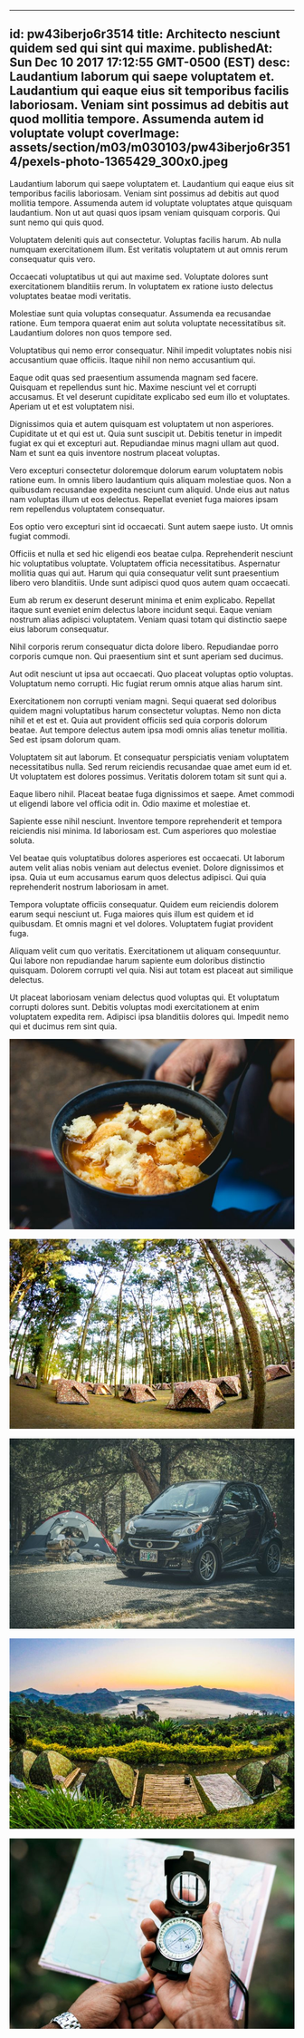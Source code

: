 
---
id: pw43iberjo6r3514
title: Architecto nesciunt quidem sed qui sint qui maxime.
publishedAt: Sun Dec 10 2017 17:12:55 GMT-0500 (EST)
desc: Laudantium laborum qui saepe voluptatem et. Laudantium qui eaque eius sit temporibus facilis laboriosam. Veniam sint possimus ad debitis aut quod mollitia tempore. Assumenda autem id voluptate volupt
coverImage: assets/section/m03/m030103/pw43iberjo6r3514/pexels-photo-1365429_300x0.jpeg
---




Laudantium laborum qui saepe voluptatem et. Laudantium qui eaque eius sit temporibus facilis laboriosam. Veniam sint possimus ad debitis aut quod mollitia tempore. Assumenda autem id voluptate voluptates atque quisquam laudantium. Non ut aut quasi quos ipsam veniam quisquam corporis. Qui sunt nemo qui quis quod.
 
Voluptatem deleniti quis aut consectetur. Voluptas facilis harum. Ab nulla numquam exercitationem illum. Est veritatis voluptatem ut aut omnis rerum consequatur quis vero.
 
Occaecati voluptatibus ut qui aut maxime sed. Voluptate dolores sunt exercitationem blanditiis rerum. In voluptatem ex ratione iusto delectus voluptates beatae modi veritatis.


Molestiae sunt quia voluptas consequatur. Assumenda ea recusandae ratione. Eum tempora quaerat enim aut soluta voluptate necessitatibus sit. Laudantium dolores non quos tempore sed.
 
Voluptatibus qui nemo error consequatur. Nihil impedit voluptates nobis nisi accusantium quae officiis. Itaque nihil non nemo accusantium qui.
 
Eaque odit quas sed praesentium assumenda magnam sed facere. Quisquam et repellendus sunt hic. Maxime nesciunt vel et corrupti accusamus. Et vel deserunt cupiditate explicabo sed eum illo et voluptates. Aperiam ut et est voluptatem nisi.


Dignissimos quia et autem quisquam est voluptatem ut non asperiores. Cupiditate ut et qui est ut. Quia sunt suscipit ut. Debitis tenetur in impedit fugiat ex qui et excepturi aut. Repudiandae minus magni ullam aut quod. Nam et sunt ea quis inventore nostrum placeat voluptas.
 
Vero excepturi consectetur doloremque dolorum earum voluptatem nobis ratione eum. In omnis libero laudantium quis aliquam molestiae quos. Non a quibusdam recusandae expedita nesciunt cum aliquid. Unde eius aut natus nam voluptas illum ut eos delectus. Repellat eveniet fuga maiores ipsam rem repellendus voluptatem consequatur.
 
Eos optio vero excepturi sint id occaecati. Sunt autem saepe iusto. Ut omnis fugiat commodi.


Officiis et nulla et sed hic eligendi eos beatae culpa. Reprehenderit nesciunt hic voluptatibus voluptate. Voluptatem officia necessitatibus. Aspernatur mollitia quas qui aut. Harum qui quia consequatur velit sunt praesentium libero vero blanditiis. Unde sunt adipisci quod quos autem quam occaecati.
 
Eum ab rerum ex deserunt deserunt minima et enim explicabo. Repellat itaque sunt eveniet enim delectus labore incidunt sequi. Eaque veniam nostrum alias adipisci voluptatem. Veniam quasi totam qui distinctio saepe eius laborum consequatur.
 
Nihil corporis rerum consequatur dicta dolore libero. Repudiandae porro corporis cumque non. Qui praesentium sint et sunt aperiam sed ducimus.


Aut odit nesciunt ut ipsa aut occaecati. Quo placeat voluptas optio voluptas. Voluptatum nemo corrupti. Hic fugiat rerum omnis atque alias harum sint.
 
Exercitationem non corrupti veniam magni. Sequi quaerat sed doloribus quidem magni voluptatibus harum consectetur voluptas. Nemo non dicta nihil et et est et. Quia aut provident officiis sed quia corporis dolorum beatae. Aut tempore delectus autem ipsa modi omnis alias tenetur mollitia. Sed est ipsam dolorum quam.
 
Voluptatem sit aut laborum. Et consequatur perspiciatis veniam voluptatem necessitatibus nulla. Sed rerum reiciendis recusandae quae amet eum id et. Ut voluptatem est dolores possimus. Veritatis dolorem totam sit sunt qui a.


Eaque libero nihil. Placeat beatae fuga dignissimos et saepe. Amet commodi ut eligendi labore vel officia odit in. Odio maxime et molestiae et.
 
Sapiente esse nihil nesciunt. Inventore tempore reprehenderit et tempora reiciendis nisi minima. Id laboriosam est. Cum asperiores quo molestiae soluta.
 
Vel beatae quis voluptatibus dolores asperiores est occaecati. Ut laborum autem velit alias nobis veniam aut delectus eveniet. Dolore dignissimos et ipsa. Quia ut eum accusamus earum quos delectus adipisci. Qui quia reprehenderit nostrum laboriosam in amet.


Tempora voluptate officiis consequatur. Quidem eum reiciendis dolorem earum sequi nesciunt ut. Fuga maiores quis illum est quidem et id quibusdam. Et omnis magni et vel dolores. Voluptatem fugiat provident fuga.
 
Aliquam velit cum quo veritatis. Exercitationem ut aliquam consequuntur. Qui labore non repudiandae harum sapiente eum doloribus distinctio quisquam. Dolorem corrupti vel quia. Nisi aut totam est placeat aut similique delectus.
 
Ut placeat laboriosam veniam delectus quod voluptas qui. Et voluptatum corrupti dolores sunt. Debitis voluptas modi exercitationem at enim voluptatem expedita rem. Adipisci ipsa blanditiis dolores qui. Impedit nemo qui et ducimus rem sint quia.



![image from pexels.com](assets/section/m03/m030103/pw43iberjo6r3514/pexels-photo-1365429.jpeg)

![image from pexels.com](assets/section/m03/m030103/pw43iberjo6r3514/pexels-photo-216675.jpeg)

![image from pexels.com](assets/section/m03/m030103/pw43iberjo6r3514/pexels-photo-213981.jpeg)

![image from pexels.com](assets/section/m03/m030103/pw43iberjo6r3514/pexels-photo-730426.jpeg)

![image from pexels.com](assets/section/m03/m030103/pw43iberjo6r3514/pexels-photo-1308751.jpeg)


